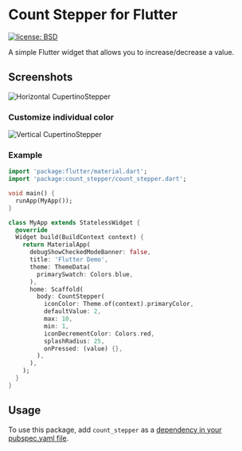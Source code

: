 # Count Stepper for Flutter

[![license: BSD](https://img.shields.io/badge/license-BSD-yellow.svg)](https://opensource.org/licenses/BSD-3-Clause)

A simple Flutter widget that allows you to increase/decrease a value.

## Screenshots

![Horizontal CupertinoStepper](https://raw.githubusercontent.com/jailson-developer/count_stepper/main/screenshots/1.png "Horizontal CupertinoStepper")

### Customize individual color

![Vertical CupertinoStepper](https://raw.githubusercontent.com/jailson-developer/count_stepper/main/screenshots/2.png "Vertical CupertinoStepper")

### Example

``` dart
import 'package:flutter/material.dart';
import 'package:count_stepper/count_stepper.dart';

void main() {
  runApp(MyApp());
}

class MyApp extends StatelessWidget {
  @override
  Widget build(BuildContext context) {
    return MaterialApp(
      debugShowCheckedModeBanner: false,
      title: 'Flutter Demo',
      theme: ThemeData(
        primarySwatch: Colors.blue,
      ),
      home: Scaffold(
        body: CountStepper(
          iconColor: Theme.of(context).primaryColor,
          defaultValue: 2,
          max: 10,
          min: 1,
          iconDecrementColor: Colors.red,
          splashRadius: 25,
          onPressed: (value) {},
        ),
      ),
    );
  }
}
```

## Usage

To use this package, add `count_stepper` as a [dependency in your pubspec.yaml file](https://flutter.io/platform-plugins/).
